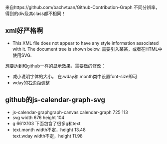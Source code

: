 来自https://github.com/bachvtuan/Github-Contribution-Graph
不同分辨率，得到的div及其class都不相同！
<link rel="mask-icon" href="https://assets-cdn.github.com/pinned-octocat.svg" color="#000000">

## xml好严格啊
+ This XML file does not appear to have any style information associated with it. The document tree is shown below.
需要引入某某，或者在HTML中使用SVG.

想要达到和github一样的显示效果，需要做的修改：
+ 减小说明字体的大小。
在.wday和.month类中设置font-size即可
+ wday的右边距调整


## github的js-calendar-graph-svg
+ js-calendar-graphgraph-canvas calendar-graph 725 113
+ svg width 676 height 104
+ g 661X103 下面包含了很多g和text
+ text.month width不定，height 13.48  
text.wday width不定，height 11.98
